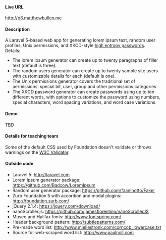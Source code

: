 
#### Live URL

http://p3.matthewbullen.me

#### Description

A Laravel 5-based web app for generating lorem ipsum text, random user profiles, Unix permissions, and XKCD-style [high entropy passwords](https://xkcd.com/936/). Details:
* The lorem ipsum generator can create up to twenty paragraphs of filler text (default is three).
* The random users generator can create up to twenty sample site users with customizable details for each (default is one).
* The Unix permissions generator covers the traditional set of permissions: special bit, user, group and other permissions categories.
* The XKCD password generator can create passwords using up to ten different words, with options to customize the password using numbers, special characters, word spacing variations, and word case variations.

#### Demo

TBD

#### Details for teaching team

Some of the default CSS used by Foundation doesn't validate or throws warnings on the [W3C Validator](https://jigsaw.w3.org/css-validator/).

#### Outside code

* Laravel 5: http://laravel.com
* Lorem Ipsum generator package: https://github.com/Badcow/LoremIpsum
* Random user generator package: https://github.com/fzaninotto/Faker
* Zurb Foundation 5 with accordion and modal plugins: http://foundation.zurb.com/
* jQuery 2.1.4: https://jquery.com/download/
* nanoScroller.js: https://github.com/jamesflorentino/nanoScrollerJS
* Museo and Halifax fonts: http://www.fontspring.com/
* Header background pattern: http://subtlepatterns.com/
* Pre-made word list: http://www.mieliestronk.com/corncob_lowercase.txt
* Source for web-scraped word list: http://www.paulnoll.com
